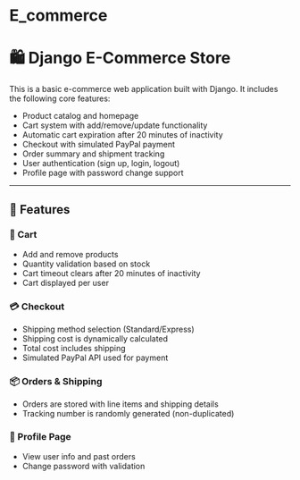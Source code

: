 # E_commerce
# 🛍️ Django E-Commerce Store

This is a basic e-commerce web application built with Django. It includes the following core features:

- Product catalog and homepage
- Cart system with add/remove/update functionality
- Automatic cart expiration after 20 minutes of inactivity
- Checkout with simulated PayPal payment
- Order summary and shipment tracking
- User authentication (sign up, login, logout)
- Profile page with password change support

---

## 🔧 Features

### 🛒 Cart
- Add and remove products
- Quantity validation based on stock
- Cart timeout clears after 20 minutes of inactivity
- Cart displayed per user

### 💳 Checkout
- Shipping method selection (Standard/Express)
- Shipping cost is dynamically calculated
- Total cost includes shipping
- Simulated PayPal API used for payment

### 📦 Orders & Shipping
- Orders are stored with line items and shipping details
- Tracking number is randomly generated (non-duplicated)

### 👤 Profile Page
- View user info and past orders
- Change password with validation
